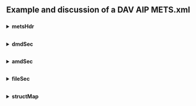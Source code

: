## Example and discussion of a DAV AIP METS.xml

###
<details><summary><b>metsHdr</b></summary>
  
![image](https://user-images.githubusercontent.com/87436774/148406033-72d7dccc-d73e-4695-929a-041711722582.png)

Discussion:
      
- No required agent "SUBMITTER" registered (ROLE="OTHER" OTHERROLE="SUBMITTER" TYPE="INDIVIDUAL").
  
</details>

##
<details><summary><b>dmdSec</b></summary>
      
![image](https://user-images.githubusercontent.com/87436774/148405992-e1f3e8f9-08fb-49da-9ea9-ce4bea4b539b.png)
      
- There is a dmdSec for each document or representation. There is a corresponding amdSec for each dmdSec, containing all PREMIS events for that file.
      
![image](https://user-images.githubusercontent.com/87436774/148406199-d7e5ca85-8f8c-41d0-8b71-f06f11e018c8.png)

![image](https://user-images.githubusercontent.com/87436774/148406272-a79ca10d-645f-4647-a575-cef14fbe5ff3.png)

![image](https://user-images.githubusercontent.com/87436774/148406316-df946f8e-318b-426b-9dff-c2a6a07dbd0b.png)

![image](https://user-images.githubusercontent.com/87436774/148406394-9781c817-2a35-442a-a16b-a8fd01afd6a3.png)

![image](https://user-images.githubusercontent.com/87436774/148406476-75c3ff40-751e-4c13-9bd9-57881eb48440.png)

![image](https://user-images.githubusercontent.com/87436774/148406534-6e0f1911-72bc-4618-8be3-bc97b60ba7a7.png)

![image](https://user-images.githubusercontent.com/87436774/148406633-a781b70d-d7be-4dca-a812-7a9bd7b453c6.png)
  
</details>

##
<details><summary><b>amdSec</b></summary>
      
![image](https://user-images.githubusercontent.com/87436774/148407963-c3d0a671-804c-4ae7-af0b-76999efbc53f.png)
  
- There is an amdSec per dmdSec - so one per document or representation.
- They are all PREMIS events.

![image](https://user-images.githubusercontent.com/87436774/148408459-738aad12-d597-4d22-9e25-0fc0a5c07cba.png)
  
</details>

##
<details><summary><b>fileSec</b></summary>
      
![image](https://user-images.githubusercontent.com/87436774/148409112-6d4fda16-c19c-4778-b5c7-c4dd2cb7334b.png)

Example of a mets:file element:
  
```xml
<mets:file CHECKSUM="05693677e43aaa69ab8351cb578caf2b" CHECKSUMTYPE="MD5" CREATED="2020-09-25T09:49:56Z" ID="FILEID-Representation-934074b39ef54b1bb74d57a8bff3c22e8eb4ce8109784c7481871b0aea475e4fa9056c457d0a4fc4b027d76cf2b8e3ff" MIMETYPE="application/vnd.openxmlformats-officedocument.presentationml.presentation" USE="Original"/>
```
 
</details>

##
<details><summary><b>structMap</b></summary>
      
![image](https://user-images.githubusercontent.com/87436774/148409636-efd1819a-2a1e-4ff6-b027-139e7c795ad9.png)

![image](https://user-images.githubusercontent.com/87436774/148410189-388cad91-315e-49ed-b67c-486298f9e7b4.png)

  - ?
  
</details>
